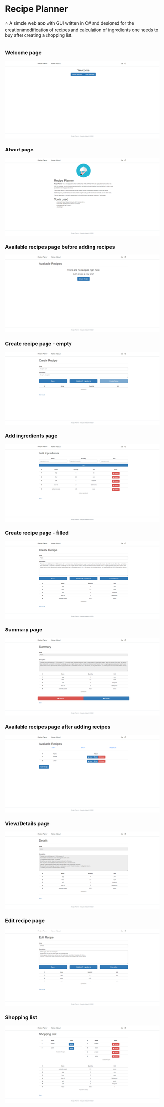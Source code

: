 # Recipe Planner
⭐ A simple web app with GUI written in C# and designed for the creation/modification of recipes and calculation of ingredients one needs to buy after creating a shopping list.
#
### Welcome page
![alt text](https://github.com/vladyslavmakartet/recipe_planner_asp_mvc/blob/master/screens/1.png)
### About page
![alt text](https://github.com/vladyslavmakartet/recipe_planner_asp_mvc/blob/master/screens/2.png)
### Available recipes page before adding recipes
![alt text](https://github.com/vladyslavmakartet/recipe_planner_asp_mvc/blob/master/screens/3.png)
### Create recipe page - empty
![alt text](https://github.com/vladyslavmakartet/recipe_planner_asp_mvc/blob/master/screens/4.png)
### Add ingredients page
![alt text](https://github.com/vladyslavmakartet/recipe_planner_asp_mvc/blob/master/screens/5.png)
### Create recipe page - filled
![alt text](https://github.com/vladyslavmakartet/recipe_planner_asp_mvc/blob/master/screens/6.png)
### Summary page
![alt text](https://github.com/vladyslavmakartet/recipe_planner_asp_mvc/blob/master/screens/7.png)
### Available recipes page after adding recipes
![alt text](https://github.com/vladyslavmakartet/recipe_planner_asp_mvc/blob/master/screens/8.png)
### View/Details page
![alt text](https://github.com/vladyslavmakartet/recipe_planner_asp_mvc/blob/master/screens/9.png)
### Edit recipe page
![alt text](https://github.com/vladyslavmakartet/recipe_planner_asp_mvc/blob/master/screens/10.png)
### Shopping list 
![alt text](https://github.com/vladyslavmakartet/recipe_planner_asp_mvc/blob/master/screens/11.png)
